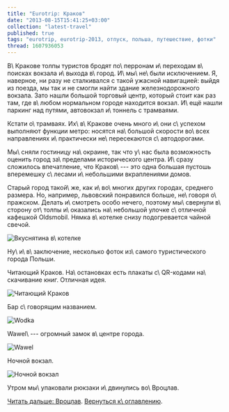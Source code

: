 ```yaml
---
title: "Eurotrip: Краков"
date: "2013-08-15T15:41:25+03:00"
collection: "latest-travel"
published: true
tags: "eurotrip, eurotrip-2013, отпуск, польша, путешествие, фотки"
thread: 1607936053
---
```


В\ Кракове толпы туристов бродят по\ перронам и\ переходам в\ поисках вокзала и\ выхода в\ город. И\ мы\ не\ были
исключением. Я, наверное, ни разу не сталкивался с такой ужасной навигацией: выйдя из поезда, мы так и не смогли найти
здание железнодорожного вокзала. Зато нашли большой торговый центр, который стоит как раз там, где в\ любом нормальном
городе находится вокзал. И\ ещё нашли паркинг над путями, автовокзал и\ тоннель с трамваями.

Кстати о\ трамваях. Их\ в\ Кракове очень много и\ они с\ успехом выполняют функции метро: носятся на\ большой скорости
во\ всех направлениях и\ практически не\ пересекаются с\ автодорогами.

Мы\ сняли гостиницу на\ окраине, так что у\ нас была возможность оценить город за\ пределами исторического центра.
И\ сразу сложилось впечатление, что Краков\ --- это одна большая пустошь вперемешку с\ лесами и\ небольшими
вкраплениями домов.

Старый город такой\ же, как и\ во\ многих других городах, среднего размера. Но, например, львовский понравился больше,
не\ говоря о\ пражском. Делать и\ смотреть особо нечего, поэтому мы\ свернули в\ сторону от\ толпы и\ оказались
на\ небольшой улочке с\ отличной кафешкой Oldsmobil. Нямка в\ котелке снизу подогревается чайной свечой.

![Вкуснятина в\ котелке](/images/travel/2013-08-eurotrip/krakow-pot.jpg "Вкуснятина в котелке")

Ну\ и\ в\ заключение, несколько фоток из\ самого туристического города Польши.

Читающий Краков. На\ остановках есть плакаты с\ QR-кодами на\ скачивание книг. Отличная идея.

![Читающий Краков](/images/travel/2013-08-eurotrip/krakow-reading.jpg "Читающий Краков")

Бар с\ говорящим названием.

![Wodka](/images/travel/2013-08-eurotrip/krakow-wodka.jpg "Wodka")

Wawel\ --- огромный замок в\ центре города.

![Wawel](/images/travel/2013-08-eurotrip/krakow-wawel.jpg "Wawel")

Ночной вокзал. 

![Ночной вокзал](/images/travel/2013-08-eurotrip/krakow-railway-station.jpg "Ночной вокзал")

Утром мы\ упаковали рюкзаки и\ двинулись во\ Вроцлав.

[Читать дальше: Вроцлав](/post/eurotrip-wroclaw/). [Вернуться к\ оглавлению](/post/eurotrip-2013/).
